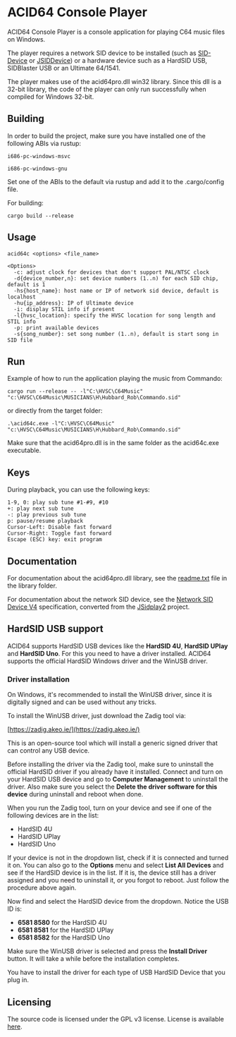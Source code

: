 # ACID64 Console Player

ACID64 Console Player is a console application for playing C64 music files on Windows.

The player requires a network SID device to be installed (such as
[SID-Device](https://github.com/WilfredC64/sid-device/) or
[JSIDDevice](https://sourceforge.net/projects/jsidplay2/files/jsiddevice/)) or
a hardware device such as a HardSID USB, SIDBlaster USB or an Ultimate 64/1541.

The player makes use of the acid64pro.dll win32 library. Since this dll is a 32-bit
library, the code of the player can only run successfully when compiled for Windows 32-bit.

## Building

In order to build the project, make sure you have installed one of the following ABIs
via rustup:

```
i686-pc-windows-msvc

i686-pc-windows-gnu
```
Set one of the ABIs to the default via rustup and add it to the .cargo/config file.

For building:

```
cargo build --release
```

## Usage
```
acid64c <options> <file_name>

<Options>
  -c: adjust clock for devices that don't support PAL/NTSC clock
  -d{device_number,n}: set device numbers (1..n) for each SID chip, default is 1
  -hs{host_name}: host name or IP of network sid device, default is localhost
  -hu{ip_address}: IP of Ultimate device
  -i: display STIL info if present
  -l{hvsc_location}: specify the HVSC location for song length and STIL info
  -p: print available devices
  -s{song_number}: set song number (1..n), default is start song in SID file
```

## Run

Example of how to run the application playing the music from Commando:
```
cargo run --release -- -l"C:\HVSC\C64Music" "c:\HVSC\C64Music\MUSICIANS\H\Hubbard_Rob\Commando.sid"
```

or directly from the target folder:

```
.\acid64c.exe -l"C:\HVSC\C64Music" "c:\HVSC\C64Music\MUSICIANS\H\Hubbard_Rob\Commando.sid"
```
Make sure that the acid64pro.dll is in the same folder as the acid64c.exe executable.

## Keys
During playback, you can use the following keys:
```
1-9, 0: play sub tune #1-#9, #10
+: play next sub tune
-: play previous sub tune
p: pause/resume playback
Cursor-Left: Disable fast forward
Cursor-Right: Toggle fast forward
Escape (ESC) key: exit program
```

## Documentation
For documentation about the acid64pro.dll library, see the [readme.txt](/library/readme.txt) file
in the library folder.

For documentation about the network SID device, see the
[Network SID Device V4](https://htmlpreview.github.io/?https://github.com/WilfredC64/acid64c/blob/master/docs/network_sid_device_v4.html) specification,
converted from the
[JSidplay2](https://sourceforge.net/p/jsidplay2/code/HEAD/tree/trunk/jsidplay2/src/main/asciidoc/netsiddev.adoc) project.

## HardSID USB support

ACID64 supports HardSID USB devices like the **HardSID 4U**, **HardSID UPlay** and **HardSID Uno**.
For this you need to have a driver installed.
ACID64 supports the official HardSID Windows driver and the WinUSB driver.

### Driver installation

On Windows, it's recommended to install the WinUSB driver,
since it is digitally signed and can be used without any tricks.

To install the WinUSB driver, just download the Zadig tool via:

[https://zadig.akeo.ie/](https://zadig.akeo.ie/)


This is an open-source tool which will install a generic signed driver that can control any USB device.

Before installing the driver via the Zadig tool, make sure to uninstall the official HardSID driver
if you already have it installed. Connect and turn on your HardSID USB device and go to
**Computer Management** to uninstall the driver.
Also make sure you select the **Delete the driver software for this device** during uninstall and reboot when done.

When you run the Zadig tool, turn on your device and see if one of the following devices are in the list:

- HardSID 4U
- HardSID UPlay
- HardSID Uno

If your device is not in the dropdown list, check if it is connected and turned it on.
You can also go to the **Options** menu and select **List All Devices** and see if the HardSID
device is in the list. If it is, the device still has a driver assigned and you need to uninstall it, or
you forgot to reboot. Just follow the procedure above again.

Now find and select the HardSID device from the dropdown. Notice the USB ID is:

- **6581 8580** for the HardSID 4U
- **6581 8581** for the HardSID UPlay
- **6581 8582** for the HardSID Uno

Make sure the WinUSB driver is selected and press the **Install Driver** button.
It will take a while before the installation completes.

You have to install the driver for each type of USB HardSID Device that you plug in.

## Licensing
The source code is licensed under the GPL v3 license. License is available [here](/LICENSE).
